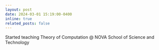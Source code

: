 ```yaml
---
layout: post
date: 2024-03-01 15:19:00-0400
inline: true
related_posts: false
---
```


Started teaching Theory of Computation @ NOVA School of Science and Technology
